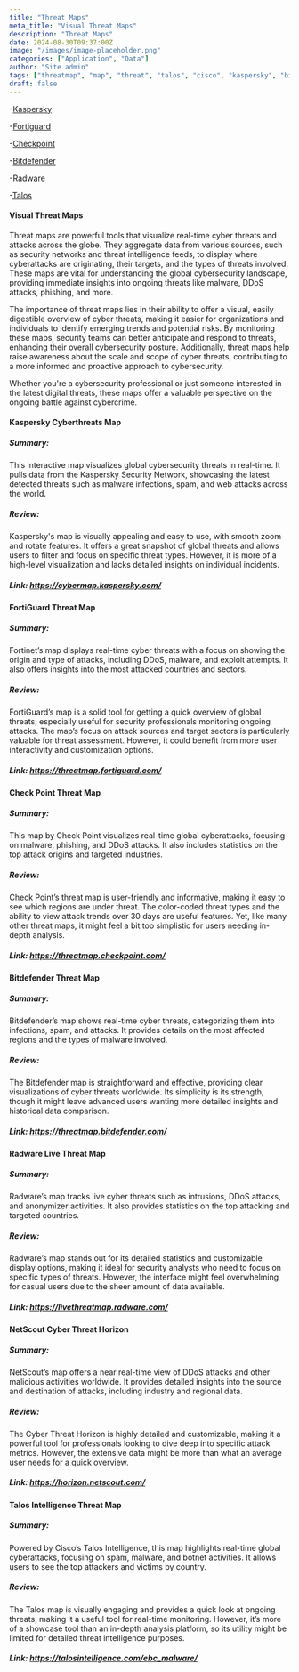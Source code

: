 ```yaml
---
title: "Threat Maps"
meta_title: "Visual Threat Maps"
description: "Threat Maps"
date: 2024-08-30T09:37:00Z
image: "/images/image-placeholder.png"
categories: ["Application", "Data"]
author: "Site admin"
tags: ["threatmap", "map", "threat", "talos", "cisco", "kaspersky", "bitdefender", "malware", "spam", "virus", "DDOS", "attack", "vector"]
draft: false
---
```

<Accordion title="Theart Map Providers">

-[Kaspersky](https://cybermap.kaspersky.com/)

-[Fortiguard](https://threatmap.fortiguard.com/)

-[Checkpoint](https://threatmap.checkpoint.com/)

-[Bitdefender](https://threatmap.bitdefender.com/)

-[Radware](https://livethreatmap.radware.com/)

-[Talos](https://talosintelligence.com/ebc_malware/)
</Accordion>

#### Visual Threat Maps

Threat maps are powerful tools that visualize real-time cyber threats and attacks across the globe. They aggregate data from various sources, such as security networks and threat intelligence feeds, to display where cyberattacks are originating, their targets, and the types of threats involved. These maps are vital for understanding the global cybersecurity landscape, providing immediate insights into ongoing threats like malware, DDoS attacks, phishing, and more.

The importance of threat maps lies in their ability to offer a visual, easily digestible overview of cyber threats, making it easier for organizations and individuals to identify emerging trends and potential risks. By monitoring these maps, security teams can better anticipate and respond to threats, enhancing their overall cybersecurity posture. Additionally, threat maps help raise awareness about the scale and scope of cyber threats, contributing to a more informed and proactive approach to cybersecurity.

Whether you're a cybersecurity professional or just someone interested in the latest digital threats, these maps offer a valuable perspective on the ongoing battle against cybercrime.


#### Kaspersky Cyberthreats Map

##### Summary: 
This interactive map visualizes global cybersecurity threats in real-time. It pulls data from the Kaspersky Security Network, showcasing the latest detected threats such as malware infections, spam, and web attacks across the world.

##### Review: 
Kaspersky's map is visually appealing and easy to use, with smooth zoom and rotate features. It offers a great snapshot of global threats and allows users to filter and focus on specific threat types. However, it is more of a high-level visualization and lacks detailed insights on individual incidents.

##### Link: https://cybermap.kaspersky.com/

#### FortiGuard Threat Map

##### Summary: 
Fortinet’s map displays real-time cyber threats with a focus on showing the origin and type of attacks, including DDoS, malware, and exploit attempts. It also offers insights into the most attacked countries and sectors.

##### Review: 
FortiGuard’s map is a solid tool for getting a quick overview of global threats, especially useful for security professionals monitoring ongoing attacks. The map’s focus on attack sources and target sectors is particularly valuable for threat assessment. However, it could benefit from more user interactivity and customization options.

##### Link: https://threatmap.fortiguard.com/

#### Check Point Threat Map

##### Summary: 
This map by Check Point visualizes real-time global cyberattacks, focusing on malware, phishing, and DDoS attacks. It also includes statistics on the top attack origins and targeted industries.

##### Review: 
Check Point’s threat map is user-friendly and informative, making it easy to see which regions are under threat. The color-coded threat types and the ability to view attack trends over 30 days are useful features. Yet, like many other threat maps, it might feel a bit too simplistic for users needing in-depth analysis.

##### Link: https://threatmap.checkpoint.com/

#### Bitdefender Threat Map

##### Summary: 
Bitdefender’s map shows real-time cyber threats, categorizing them into infections, spam, and attacks. It provides details on the most affected regions and the types of malware involved.

##### Review: 
The Bitdefender map is straightforward and effective, providing clear visualizations of cyber threats worldwide. Its simplicity is its strength, though it might leave advanced users wanting more detailed insights and historical data comparison.

##### Link: https://threatmap.bitdefender.com/

#### Radware Live Threat Map

##### Summary: 
Radware’s map tracks live cyber threats such as intrusions, DDoS attacks, and anonymizer activities. It also provides statistics on the top attacking and targeted countries.

##### Review: 
Radware’s map stands out for its detailed statistics and customizable display options, making it ideal for security analysts who need to focus on specific types of threats. However, the interface might feel overwhelming for casual users due to the sheer amount of data available.

##### Link: https://livethreatmap.radware.com/

#### NetScout Cyber Threat Horizon

##### Summary: 
NetScout’s map offers a near real-time view of DDoS attacks and other malicious activities worldwide. It provides detailed insights into the source and destination of attacks, including industry and regional data.

##### Review: 
The Cyber Threat Horizon is highly detailed and customizable, making it a powerful tool for professionals looking to dive deep into specific attack metrics. However, the extensive data might be more than what an average user needs for a quick overview.

##### Link: https://horizon.netscout.com/

#### Talos Intelligence Threat Map

##### Summary: 
Powered by Cisco’s Talos Intelligence, this map highlights real-time global cyberattacks, focusing on spam, malware, and botnet activities. It allows users to see the top attackers and victims by country.

##### Review: 
The Talos map is visually engaging and provides a quick look at ongoing threats, making it a useful tool for real-time monitoring. However, it’s more of a showcase tool than an in-depth analysis platform, so its utility might be limited for detailed threat intelligence purposes.

##### Link: https://talosintelligence.com/ebc_malware/
